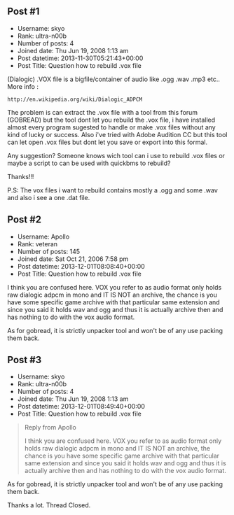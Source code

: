 ## Post #1
- Username: skyo
- Rank: ultra-n00b
- Number of posts: 4
- Joined date: Thu Jun 19, 2008 1:13 am
- Post datetime: 2013-11-30T05:21:43+00:00
- Post Title: Question how to rebuild .vox file

(Dialogic) .VOX file is a bigfile/container of audio like .ogg .wav .mp3 etc..
More info :

```
http://en.wikipedia.org/wiki/Dialogic_ADPCM
```


The problem is can extract the .vox file with a tool from this forum (GOBREAD) but the tool dont let you rebuild the .vox file, i have installed almost every program sugested to handle or make .vox files without any kind of lucky or success.
Also i've tried with Adobe Audition CC but this tool can let open .vox files but dont let you save or export into this formal.

Any suggestion? Someone knows wich tool can i use to rebuild .vox files or maybe a script to can be used with quickbms to rebuild?

Thanks!!!

P.S: The vox files i want to rebuild contains mostly a .ogg and some .wav and also i see a one .dat file.
## Post #2
- Username: Apollo
- Rank: veteran
- Number of posts: 145
- Joined date: Sat Oct 21, 2006 7:58 pm
- Post datetime: 2013-12-01T08:08:40+00:00
- Post Title: Question how to rebuild .vox file

I think you are confused here. 
VOX you refer to as audio format only holds raw dialogic adpcm in mono and IT IS NOT an archive, the chance is
you have some specific game archive with that particular same extension and since you said it holds wav and ogg and thus it is actually archive then and has nothing to do with the vox audio format.

As for gobread, it is strictly unpacker tool and won't be of any use packing them back.
## Post #3
- Username: skyo
- Rank: ultra-n00b
- Number of posts: 4
- Joined date: Thu Jun 19, 2008 1:13 am
- Post datetime: 2013-12-01T08:49:40+00:00
- Post Title: Question how to rebuild .vox file

> Reply from Apollo
>
> I think you are confused here. 
VOX you refer to as audio format only holds raw dialogic adpcm in mono and IT IS NOT an archive, the chance is
you have some specific game archive with that particular same extension and since you said it holds wav and ogg and thus it is actually archive then and has nothing to do with the vox audio format.

As for gobread, it is strictly unpacker tool and won't be of any use packing them back.

Thanks a lot. Thread Closed.
